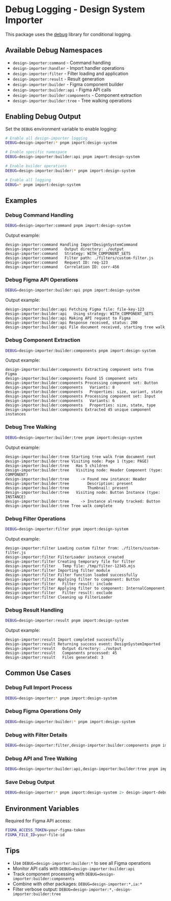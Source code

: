 # Debug Logging - Design System Importer

This package uses the [debug](https://www.npmjs.com/package/debug) library for conditional logging.

## Available Debug Namespaces

- `design-importer:command` - Command handling
- `design-importer:handler` - Import handler operations
- `design-importer:filter` - Filter loading and application
- `design-importer:result` - Result generation
- `design-importer:builder` - Figma component builder
- `design-importer:builder:api` - Figma API calls
- `design-importer:builder:components` - Component extraction
- `design-importer:builder:tree` - Tree walking operations

## Enabling Debug Output

Set the `DEBUG` environment variable to enable logging:

```bash
# Enable all design-importer logging
DEBUG=design-importer:* pnpm import:design-system

# Enable specific namespace
DEBUG=design-importer:builder:api pnpm import:design-system

# Enable builder operations
DEBUG=design-importer:builder:* pnpm import:design-system

# Enable all logging
DEBUG=* pnpm import:design-system
```

## Examples

### Debug Command Handling

```bash
DEBUG=design-importer:command pnpm import:design-system
```

Output example:

```
design-importer:command Handling ImportDesignSystemCommand
design-importer:command   Output directory: ./output
design-importer:command   Strategy: WITH_COMPONENT_SETS
design-importer:command   Filter path: ./filters/custom-filter.js
design-importer:command   Request ID: req-123
design-importer:command   Correlation ID: corr-456
```

### Debug Figma API Operations

```bash
DEBUG=design-importer:builder:api pnpm import:design-system
```

Output example:

```
design-importer:builder:api Fetching Figma file: file-key-123
design-importer:builder:api   Using strategy: WITH_COMPONENT_SETS
design-importer:builder:api Making API request to Figma
design-importer:builder:api Response received, status: 200
design-importer:builder:api File document received, starting tree walk
```

### Debug Component Extraction

```bash
DEBUG=design-importer:builder:components pnpm import:design-system
```

Output example:

```
design-importer:builder:components Extracting component sets from Figma
design-importer:builder:components Found 15 component sets
design-importer:builder:components Processing component set: Button
design-importer:builder:components   Variants: 8
design-importer:builder:components   Properties: size, variant, state
design-importer:builder:components Processing component set: Input
design-importer:builder:components   Variants: 6
design-importer:builder:components   Properties: size, state, type
design-importer:builder:components Extracted 45 unique component instances
```

### Debug Tree Walking

```bash
DEBUG=design-importer:builder:tree pnpm import:design-system
```

Output example:

```
design-importer:builder:tree Starting tree walk from document root
design-importer:builder:tree Visiting node: Page 1 (type: PAGE)
design-importer:builder:tree   Has 5 children
design-importer:builder:tree   Visiting node: Header Component (type: COMPONENT)
design-importer:builder:tree     -> Found new instance: Header
design-importer:builder:tree        Description: present
design-importer:builder:tree        Thumbnail: present
design-importer:builder:tree   Visiting node: Button Instance (type: INSTANCE)
design-importer:builder:tree     -> Instance already tracked: Button
design-importer:builder:tree Tree walk complete
```

### Debug Filter Operations

```bash
DEBUG=design-importer:filter pnpm import:design-system
```

Output example:

```
design-importer:filter Loading custom filter from: ./filters/custom-filter.js
design-importer:filter FilterLoader instance created
design-importer:filter Creating temporary file for filter
design-importer:filter   Temp file: /tmp/filter-12345.mjs
design-importer:filter Importing filter module
design-importer:filter Filter function loaded successfully
design-importer:filter Applying filter to component: Button
design-importer:filter   Filter result: include
design-importer:filter Applying filter to component: InternalComponent
design-importer:filter   Filter result: exclude
design-importer:filter Cleaning up FilterLoader
```

### Debug Result Handling

```bash
DEBUG=design-importer:result pnpm import:design-system
```

Output example:

```
design-importer:result Import completed successfully
design-importer:result Returning success event: DesignSystemImported
design-importer:result   Output directory: ./output
design-importer:result   Components processed: 45
design-importer:result   Files generated: 3
```

## Common Use Cases

### Debug Full Import Process

```bash
DEBUG=design-importer:* pnpm import:design-system
```

### Debug Figma Operations Only

```bash
DEBUG=design-importer:builder:* pnpm import:design-system
```

### Debug with Filter Details

```bash
DEBUG=design-importer:filter,design-importer:builder:components pnpm import:design-system
```

### Debug API and Tree Walking

```bash
DEBUG=design-importer:builder:api,design-importer:builder:tree pnpm import:design-system
```

### Save Debug Output

```bash
DEBUG=design-importer:* pnpm import:design-system 2> design-import-debug.log
```

## Environment Variables

Required for Figma API access:

```bash
FIGMA_ACCESS_TOKEN=your-figma-token
FIGMA_FILE_ID=your-file-id
```

## Tips

- Use `DEBUG=design-importer:builder:*` to see all Figma operations
- Monitor API calls with `DEBUG=design-importer:builder:api`
- Track component processing with `DEBUG=design-importer:builder:components`
- Combine with other packages: `DEBUG=design-importer:*,ia:*`
- Filter verbose output: `DEBUG=design-importer:*,-design-importer:builder:tree`

